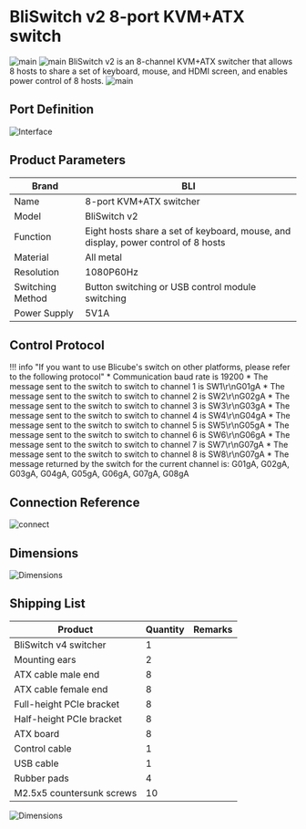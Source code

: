 # **BliSwitch v2 8-port KVM+ATX switch**
![main](assets/images/Product-Datasheet-BliSwitch-v2.assets/front.png)
![main](assets/images/Product-Datasheet-BliSwitch-v2.assets/back.png)
BliSwitch v2 is an 8-channel KVM+ATX switcher that allows 8 hosts to share a set of keyboard, mouse, and HDMI screen, and enables power control of 8 hosts.
![main](assets/images/Product-Datasheet-BliSwitch-v2.assets/main.png)

## **Port Definition**

![Interface](assets/images/Product-Datasheet-BliSwitch-v2.assets/Interface.png)

## **Product Parameters**

| Brand    | BLI                                             |
| -------- | ----------------------------------------------- |
| Name     | 8-port KVM+ATX switcher                         |
| Model    | BliSwitch v2                                    |
| Function | Eight hosts share a set of keyboard, mouse, and display, power control of 8 hosts |
| Material | All metal                                       |
| Resolution | 1080P60Hz                                     |
| Switching Method | Button switching or USB control module switching |
| Power Supply | 5V1A                                        |

## **Control Protocol**
!!! info "If you want to use Blicube's switch on other platforms, please refer to the following protocol"
    * Communication baud rate is 19200
    * The message sent to the switch to switch to channel 1 is SW1\r\nG01gA
    * The message sent to the switch to switch to channel 2 is SW2\r\nG02gA
    * The message sent to the switch to switch to channel 3 is SW3\r\nG03gA
    * The message sent to the switch to switch to channel 4 is SW4\r\nG04gA
    * The message sent to the switch to switch to channel 5 is SW5\r\nG05gA
    * The message sent to the switch to switch to channel 6 is SW6\r\nG06gA
    * The message sent to the switch to switch to channel 7 is SW7\r\nG07gA
    * The message sent to the switch to switch to channel 8 is SW8\r\nG07gA
    * The message returned by the switch for the current channel is: G01gA, G02gA, G03gA, G04gA, G05gA, G06gA, G07gA, G08gA

## **Connection Reference**
![connect](assets/images/Product-Datasheet-BliSwitch-v2.assets/connect.png)

## **Dimensions**

![Dimensions](assets/images/Product-Datasheet-BliSwitch-v2.assets/Dimensions.png)


## **Shipping List**

| Product                  | Quantity | Remarks |
|-------------------------| -------- | ------- |
| BliSwitch v4 switcher   | 1        |         |
| Mounting ears           | 2        |         |
| ATX cable male end      | 8        |         |
| ATX cable female end    | 8        |         |
| Full-height PCIe bracket| 8        |         |
| Half-height PCIe bracket| 8        |         |
| ATX board               | 8        |         |
| Control cable           | 1        |         |
| USB cable               | 1        |         |
| Rubber pads             | 4        |         |
| M2.5x5 countersunk screws | 10     |         |

![Dimensions](assets/images/Product-Datasheet-BliSwitch-v2.assets/packlist-removebg-preview.png)
